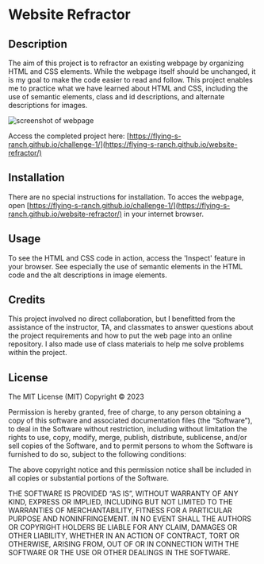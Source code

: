 # Website Refractor

## Description
The aim of this project is to refractor an existing webpage by organizing HTML and CSS elements. While the webpage itself should be unchanged, it is my goal to make the code easier to read and follow. This project enables me to practice what we have learned about HTML and CSS, including the use of semantic elements, class and id descriptions, and alternate descriptions for images.

<img src="./assets/images/challenge-1-screenshot.png" alt="screenshot of webpage" />

Access the completed project here: [https://flying-s-ranch.github.io/challenge-1/](https://flying-s-ranch.github.io/website-refractor/) 

## Installation
There are no special instructions for installation. To acces the webpage, open [https://flying-s-ranch.github.io/challenge-1/](https://flying-s-ranch.github.io/website-refractor/) in your internet browser. 

## Usage
To see the HTML and CSS code in action, access the 'Inspect' feature in your browser. See especially the use of semantic elements in the HTML code and the alt descriptions in image elements.

## Credits
This project involved no direct collaboration, but I benefitted from the assistance of the instructor, TA, and classmates to answer questions about the project requirements and how to put the web page into an online repository. I also made use of class materials to help me solve problems within the project.

## License
The MIT License (MIT)
Copyright © 2023 <Flying-S-Ranch>

Permission is hereby granted, free of charge, to any person obtaining a copy of this software and associated documentation files (the “Software”), to deal in the Software without restriction, including without limitation the rights to use, copy, modify, merge, publish, distribute, sublicense, and/or sell copies of the Software, and to permit persons to whom the Software is furnished to do so, subject to the following conditions:

The above copyright notice and this permission notice shall be included in all copies or substantial portions of the Software.

THE SOFTWARE IS PROVIDED “AS IS”, WITHOUT WARRANTY OF ANY KIND, EXPRESS OR IMPLIED, INCLUDING BUT NOT LIMITED TO THE WARRANTIES OF MERCHANTABILITY, FITNESS FOR A PARTICULAR PURPOSE AND NONINFRINGEMENT. IN NO EVENT SHALL THE AUTHORS OR COPYRIGHT HOLDERS BE LIABLE FOR ANY CLAIM, DAMAGES OR OTHER LIABILITY, WHETHER IN AN ACTION OF CONTRACT, TORT OR OTHERWISE, ARISING FROM, OUT OF OR IN CONNECTION WITH THE SOFTWARE OR THE USE OR OTHER DEALINGS IN THE SOFTWARE.
